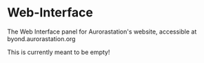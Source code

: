 # Web-Interface
The Web Interface panel for Aurorastation's website, accessible at byond.aurorastation.org

This is currently meant to be empty!
